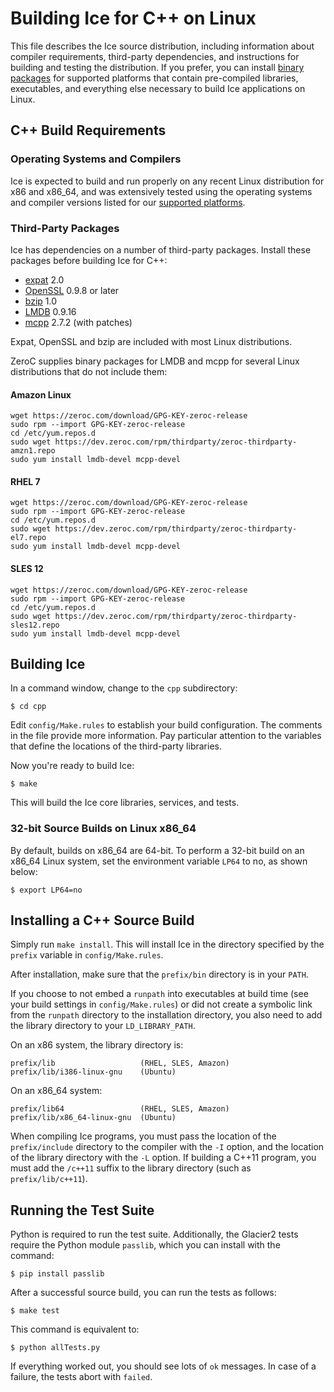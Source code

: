 # Building Ice for C++ on Linux

This file describes the Ice source distribution, including information about
compiler requirements, third-party dependencies, and instructions for building
and testing the distribution. If you prefer, you can install [binary
packages][1] for supported platforms that contain pre-compiled libraries,
executables, and everything else necessary to build Ice applications on Linux.

## C++ Build Requirements

### Operating Systems and Compilers

Ice is expected to build and run properly on any recent Linux distribution for
x86 and x86_64, and was extensively tested using the operating systems and
compiler versions listed for our [supported platforms][2].

### Third-Party Packages

Ice has dependencies on a number of third-party packages. Install these packages 
before building Ice for C++:

 - [expat][3] 2.0
 - [OpenSSL][4] 0.9.8 or later
 - [bzip][5] 1.0
 - [LMDB][6] 0.9.16
 - [mcpp][7] 2.7.2 (with patches)

Expat, OpenSSL and bzip are included with most Linux distributions. 

ZeroC supplies binary packages for LMDB and mcpp for several Linux distributions 
that do not include them:

#### Amazon Linux
    wget https://zeroc.com/download/GPG-KEY-zeroc-release
    sudo rpm --import GPG-KEY-zeroc-release
    cd /etc/yum.repos.d
    sudo wget https://dev.zeroc.com/rpm/thirdparty/zeroc-thirdparty-amzn1.repo
    sudo yum install lmdb-devel mcpp-devel

#### RHEL 7
    wget https://zeroc.com/download/GPG-KEY-zeroc-release
    sudo rpm --import GPG-KEY-zeroc-release
    cd /etc/yum.repos.d
    sudo wget https://dev.zeroc.com/rpm/thirdparty/zeroc-thirdparty-el7.repo
    sudo yum install lmdb-devel mcpp-devel

#### SLES 12
    wget https://zeroc.com/download/GPG-KEY-zeroc-release
    sudo rpm --import GPG-KEY-zeroc-release
    cd /etc/yum.repos.d
    sudo wget https://dev.zeroc.com/rpm/thirdparty/zeroc-thirdparty-sles12.repo
    sudo yum install lmdb-devel mcpp-devel


## Building Ice

In a command window, change to the `cpp` subdirectory:

    $ cd cpp

Edit `config/Make.rules` to establish your build configuration. The comments in
the file provide more information. Pay particular attention to the variables
that define the locations of the third-party libraries.

Now you're ready to build Ice:

    $ make

This will build the Ice core libraries, services, and tests.

### 32-bit Source Builds on Linux x86_64

By default, builds on x86_64 are 64-bit. To perform a 32-bit build on an x86_64
Linux system, set the environment variable `LP64` to no, as shown below:

    $ export LP64=no

## Installing a C++ Source Build

Simply run `make install`. This will install Ice in the directory specified by
the `prefix` variable in `config/Make.rules`.

After installation, make sure that the `prefix/bin` directory is in your `PATH`.

If you choose to not embed a `runpath` into executables at build time (see your
build settings in `config/Make.rules`) or did not create a symbolic link from
the `runpath` directory to the installation directory, you also need to add the
library directory to your `LD_LIBRARY_PATH`.

On an x86 system, the library directory is:

    prefix/lib                   (RHEL, SLES, Amazon)
    prefix/lib/i386-linux-gnu    (Ubuntu)

On an x86_64 system:

    prefix/lib64                 (RHEL, SLES, Amazon)
    prefix/lib/x86_64-linux-gnu  (Ubuntu)

When compiling Ice programs, you must pass the location of the `prefix/include`
directory to the compiler with the `-I` option, and the location of the library
directory with the `-L` option. If building a C++11 program, you must add the
`/c++11` suffix to the library directory (such as `prefix/lib/c++11`).

## Running the Test Suite

Python is required to run the test suite. Additionally, the Glacier2 tests
require the Python module `passlib`, which you can install with the command:

    $ pip install passlib

After a successful source build, you can run the tests as follows:

    $ make test

This command is equivalent to:

    $ python allTests.py

If everything worked out, you should see lots of `ok` messages. In case of a
failure, the tests abort with `failed`.

[1]: https://doc.zeroc.com/display/Ice37/Using+the+Linux+Binary+Distributions
[2]: https://doc.zeroc.com/display/Ice37/Supported+Platforms+for+Ice+3.7.0
[3]: http://expat.sourceforge.net
[4]: http://openssl.org
[5]: http://bzip.org
[6]: http://symas.com/mdb/
[7]: https://github.com/zeroc-ice/mcpp
